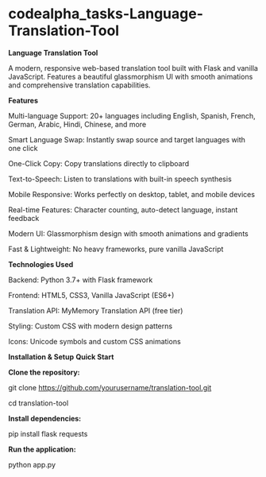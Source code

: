 # codealpha_tasks-Language-Translation-Tool
**Language Translation Tool**
  
  A modern, responsive web-based translation tool built with Flask and vanilla JavaScript. Features a beautiful glassmorphism UI with smooth animations and comprehensive translation capabilities.

**Features**

Multi-language Support: 20+ languages including English, Spanish, French, German, Arabic, Hindi, Chinese, and more

Smart Language Swap: Instantly swap source and target languages with one click

One-Click Copy: Copy translations directly to clipboard

Text-to-Speech: Listen to translations with built-in speech synthesis

Mobile Responsive: Works perfectly on desktop, tablet, and mobile devices

Real-time Features: Character counting, auto-detect language, instant feedback

Modern UI: Glassmorphism design with smooth animations and gradients

Fast & Lightweight: No heavy frameworks, pure vanilla JavaScript

**Technologies Used**

Backend: Python 3.7+ with Flask framework

Frontend: HTML5, CSS3, Vanilla JavaScript (ES6+)

Translation API: MyMemory Translation API (free tier)

Styling: Custom CSS with modern design patterns

Icons: Unicode symbols and custom CSS animations

**Installation & Setup**
**Quick Start**

**Clone the repository:**

git clone https://github.com/yourusername/translation-tool.git

cd translation-tool

**Install dependencies:**

pip install flask requests

**Run the application:**

python app.py
